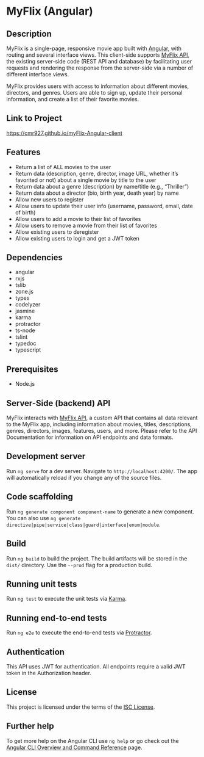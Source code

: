 # MyFlix (Angular)

## Description
MyFlix is a single-page, responsive movie app built with [Angular](https://github.com/angular), with routing and several
interface views. This client-side supports [MyFlix API](https://github.com/cmr927/myFlix), the existing server-side code (REST API and database) by facilitating user requests and rendering the response from the server-side via a number of different interface views. 

MyFlix provides users with access to information about different movies, directors, and genres. Users are able to sign up, update their personal information, and create a list of their favorite movies.

## Link to Project
https://cmr927.github.io/myFlix-Angular-client

## Features
- Return a list of ALL movies to the user
- Return data (description, genre, director, image URL, whether it’s favorited or not) about a single movie by title to the user
- Return data about a genre (description) by name/title (e.g., “Thriller”)
- Return data about a director (bio, birth year, death year) by name
- Allow new users to register
- Allow users to update their user info (username, password, email, date of birth)
- Allow users to add a movie to their list of favorites
- Allow users to remove a movie from their list of favorites
- Allow existing users to deregister
- Allow existing users to login and get a JWT token

## Dependencies
- angular
- rxjs
- tslib
- zone.js
- types
- codelyzer
- jasmine
- karma
- protractor
- ts-node
- tslint
- typedoc
- typescript

## Prerequisites
- Node.js

## Server-Side (backend) API
MyFlix interacts with [MyFlix API](https://github.com/cmr927/myflix), a custom API that contains all data relevant to the MyFlix app, including information about movies, titles, descriptions, genres, directors, images, features, users, and more. Please refer to the API Documentation for information on API endpoints and data formats.

## Development server
Run `ng serve` for a dev server. Navigate to `http://localhost:4200/`. The app will automatically reload if you change any of the source files.

## Code scaffolding
Run `ng generate component component-name` to generate a new component. You can also use `ng generate directive|pipe|service|class|guard|interface|enum|module`.

## Build
Run `ng build` to build the project. The build artifacts will be stored in the `dist/` directory. Use the `--prod` flag for a production build.

## Running unit tests
Run `ng test` to execute the unit tests via [Karma](https://karma-runner.github.io).

## Running end-to-end tests
Run `ng e2e` to execute the end-to-end tests via [Protractor](http://www.protractortest.org/).

## Authentication
This API uses JWT for authentication. All endpoints require a valid JWT token in the Authorization header.

## License
This project is licensed under the terms of the [ISC License](https://opensource.org/licenses/ISC).

## Further help
To get more help on the Angular CLI use `ng help` or go check out the [Angular CLI Overview and Command Reference](https://angular.io/cli) page.
